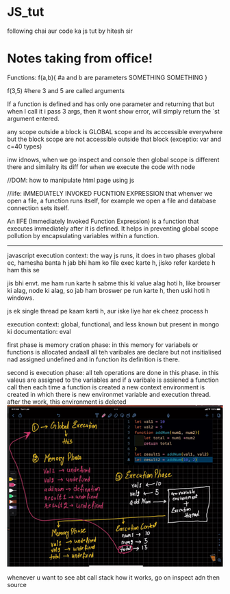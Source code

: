 # JS_tut
following chai aur code ka js tut by hitesh sir

# Notes taking from office!
Functions:
 f(a,b){ #a and b are parameters
    SOMETHING SOMETHING
 }

 f(3,5) #here 3 and 5 are called arguments

 If a function is defined and has only one parameter and returning that but when I call it i pass 3 args, then it wont show error, will simply return the `st argument entered.

 any scope outside a block is GLOBAL scope and its acccessible everywhere but the block scope are not accessible outside that block (exceptio: var and c=40 types)

inw idnows, when we go inspect and console then global scope is different there and similalry its diff for when we execute the code with node 

//DOM: how to manipulate html page using js  

//iife: iMMEDIATELY INVOKED FUCNTION EXPRESSION
that whenver we open a file, a function runs itself, for example we open a file and database connection sets itself. 

An IIFE (Immediately Invoked Function Expression) is a function that executes immediately after it is defined. It helps in preventing global scope pollution by encapsulating variables within a function.

***************************************
javascript execution context:
   the way js runs, it does in two phases
   global ec, hamesha banta h jab bhi ham ko file exec karte h, jisko refer kardete h ham this se

jis bhi envt. me ham run karte h sabme this ki value alag hoti h, like browser ki alag, node ki alag, so jab ham broswer pe run karte h, then uski hoti h windows.

js ek single thread pe kaam karti h, aur iske liye har ek cheez process h

execution context:
   global, functional, and less known but present in mongo ki documentation: eval

first phase is memory cration phase:
   in this memory for variabels or functions is allocated andaall
   all teh varibales are declare but not insitialised nad assigned undefined
   and in function its definition is there.   

second is execution phase: all teh operations are done in this phase.
   in this valeus are assigned to the variables
   and if a varibale is assiened a function call then each time a function is created a new context environment is created in which there is new environmet variable and execution thread.
   after the work, this environment is deleted
![ vid 25, 12:54](image-1.png)

whenever u want to see abt call stack how it works, go on inspect adn then source






